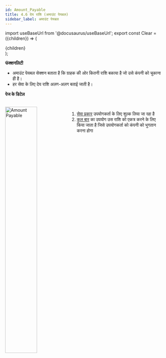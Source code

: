 ```yaml
---
id: Amount_Payable
title: 4.6 देय राशि (अमाउंट पेयबल)
sidebar_label: अमाउंट पेयबल
---
```


import useBaseUrl from '@docusaurus/useBaseUrl';
export const Clear = ({children}) => (
  <div
    style={{ 
         display: 'table',
    }}>
    {children}
  </div>
);

**फंक्शनलिटी**
* अमाउंट पेयबल सेक्शन बताता है कि ग्राहक की ओर कितनी राशि बकाया है जो उसे कंपनी को चुकाना ही है।
* हर सेवा के लिए देय राशि अलग-अलग बताई जाती है।

**पेज के डिटेल**

<br clear="right"/>
<img align="left" src={useBaseUrl("img/scrnshts/4.6_AmountPayable.png")} alt="Amount Payable" width="45%"/>
<Clear>

1.  <u>सेवा प्रकार</u> उपयोगकर्ता के लिए शुल्क लिया जा रहा है
2.  <u>कुल बार</u> का उपयोग उस राशि को एकत्र करने के लिए किया जाता है जिसे उपयोगकर्ता को कंपनी को भुगतान करना होगा

</Clear>
<br clear="both"/>


<!-- ![Amount Payable](./assets/4.13_AmountPayable.png) -->
